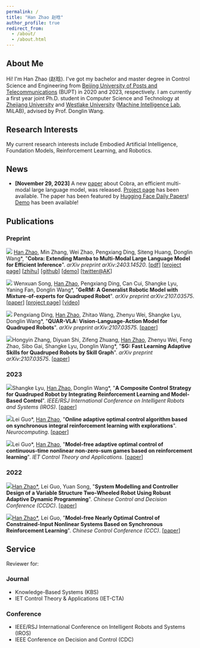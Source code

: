 ```yaml
---
permalink: /
title: "Han Zhao 赵晗"
author_profile: true
redirect_from: 
  - /about/
  - /about.html
---
```


<h2 id='about'>About Me</h2>

Hi! I'm Han Zhao (赵晗). I've got my bachelor and master degree in Control Science and Engineering from <a href="https://www.bupt.edu.cn/">Beijing University of Posts and Telecommunications</a> (BUPT) in 2020 and 2023, respectively. I am currently a first year joint Ph.D. student in Computer Science and Technology at <a href="https://www.zju.edu.cn/">Zhejiang University</a> and <a href="https://www.westlake.edu.cn/">Westlake University</a> (<a href="https://milab.westlake.edu.cn/">Machine Intelligence Lab</a>, MiLAB), advised by Prof. Donglin Wang. 


<h2 id='research-interests'>Research Interests</h2>
My current research interests include Embodied Artificial Intelligence, Foundation Models, Reinforcement Learning, and Robotics.


<h2 id='news'>News</h2>

* **[November 29, 2023]** A new [paper](https://arxiv.org/abs/2403.14520) about Cobra, an efficient multi-modal large language model, was released. [Project page](https://sites.google.com/view/cobravlm) has been available. The paper has been featured by [Hugging Face Daily Papers](https://huggingface.co/papers?date=2024-03-22)! [Demo](https://huggingface.co/spaces/han1997/cobra) has been available!


<h2 id='publications'>Publications</h2>

### Preprint

<a href="https://arxiv.org/abs/2403.14520" target="_blank"><img src="https://img.shields.io/badge/arXiv-2403.14520-B31B1B?style=for-the-badge"></a> <u>Han Zhao</u>, Min Zhang, Wei Zhao, Pengxiang Ding, Siteng Huang, Donglin Wang\*, &quot;**Cobra: Extending Mamba to Multi-Modal Large Language Model for Efficient Inference**&quot;. *arXiv preprint arXiv:2403.14520*. [[pdf](https://arxiv.org/pdf/2403.14520.pdf)] [[project page](https://sites.google.com/view/cobravlm)] [[zhihu](https://zhuanlan.zhihu.com/p/688544752)] [[github](https://github.com/h-zhao1997/cobra)] [[demo](https://huggingface.co/spaces/han1997/cobra)] [[twitter@AK](https://twitter.com/_akhaliq/status/1771033002748837953?t=6S4PVZXg6GcXqi_-PFzipw&s=19)]

<a href="https://arxiv.org/abs/2403.13358" target="_blank"><img src="https://img.shields.io/badge/arXiv-2403.13358-B31B1B?style=for-the-badge"></a> Wenxuan Song, <u>Han Zhao</u>, Pengxiang Ding, Can Cui, Shangke Lyu, Yaning Fan, Donglin Wang\*, &quot;**GeRM: A Generalist Robotic Model with Mixture-of-experts for Quadruped Robot**&quot;. *arXiv preprint arXiv:2107.03575*. [[paper](https://arxiv.org/abs/2403.13358)] [[project page](https://songwxuan.github.io/GeRM/)] [[video](https://www.youtube.com/watch?v=tjgIxsXW0JU)]

<a href="https://arxiv.org/abs/2312.14457" target="_blank"><img src="https://img.shields.io/badge/arXiv-2312.14457-B31B1B?style=for-the-badge"></a> Pengxiang Ding, <u>Han Zhao</u>, Zhitao Wang, Zhenyu Wei, Shangke Lyu, Donglin Wang\*, &quot;**QUAR-VLA: Vision-Language-Action Model for Quadruped Robots**&quot;. *arXiv preprint arXiv:2107.03575*. [[paper](https://arxiv.org/abs/2312.14457)]

<a href="https://arxiv.org/abs/2311.06015" target="_blank"><img src="https://img.shields.io/badge/arXiv-2311.06015-B31B1B?style=for-the-badge"></a>Hongyin Zhang, Diyuan Shi, Zifeng Zhuang, <u>Han Zhao</u>, Zhenyu Wei, Feng Zhao, Sibo Gai, Shangke Lyu, Donglin Wang\*, &quot;**SG: Fast Learning Adaptive Skills for Quadruped Robots by Skill Graph**&quot;. *arXiv preprint arXiv:2107.03575*. [[paper](https://arxiv.org/abs/2311.06015)]

### 2023
<a href="https://ieeexplore.ieee.org/document/10341908/" target="_blank"><img src="https://img.shields.io/badge/IROS-2023-blue?style=for-the-badge"></a>Shangke Lyu, <u>Han Zhao</u>, Donglin Wang\*, &quot;**A Composite Control Strategy for Quadruped Robot by Integrating Reinforcement Learning and Model-Based Control**&quot;. *IEEE/RSJ International Conference on Intelligent Robots and Systems (IROS)*. [[paper](https://ieeexplore.ieee.org/document/10341908/)]

<a href="https://www.sciencedirect.com/science/article/abs/pii/S092523122201431X/" target="_blank"><img src="https://img.shields.io/badge/Neuro-2023-green?style=for-the-badge"></a>Lei Guo\*, <u>Han Zhao</u>, &quot;**Online adaptive optimal control algorithm based on synchronous integral reinforcement learning with explorations**&quot;. *Neurocomputing*. [[paper](https://www.sciencedirect.com/science/article/abs/pii/S092523122201431X/)]

<a href="https://ietresearch.onlinelibrary.wiley.com/doi/full/10.1049/cth2.12376/" target="_blank"><img src="https://img.shields.io/badge/IET%20TA-2023-green?style=for-the-badge"></a>Lei Guo\*, <u>Han Zhao</u>, &quot;**Model‐free adaptive optimal control of continuous‐time nonlinear non‐zero‐sum games based on reinforcement learning**&quot;. *IET Control Theory and Applications*. [[paper](https://ietresearch.onlinelibrary.wiley.com/doi/full/10.1049/cth2.12376/)]

### 2022
<a href="https://ieeexplore.ieee.org/document/10033602/" target="_blank"><img src="https://img.shields.io/badge/CCDC-2022-blue?style=for-the-badge"></a><u>Han Zhao*</u>, Lei Guo, Yuan Song, &quot;**System Modelling and Controller Design of a Variable Structure Two-Wheeled Robot Using Robust Adaptive Dynamic Programming**&quot;. *Chinese Control and Decision Conference (CCDC)*. [[paper](https://ieeexplore.ieee.org/document/10033602)]

<a href="https://ieeexplore.ieee.org/document/9902515/" target="_blank"><img src="https://img.shields.io/badge/CCC-2022-blue?style=for-the-badge"></a><u>Han Zhao*</u>, Lei Guo, &quot;**Model-free Nearly Optimal Control of Constrained-Input Nonlinear Systems Based on Synchronous Reinforcement Learning**&quot;. *Chinese Control Conference (CCC)*. [[paper](https://ieeexplore.ieee.org/document/9902515/)]


<h2 id='service'>Service</h2>

Reviewer for:

### Journal
- Knowledge-Based Systems (KBS)
- IET Control Theory & Applications (IET-CTA)

### Conference
- IEEE/RSJ International Conference on Intelligent Robots and Systems (IROS)
- IEEE Conference on Decision and Control (CDC)
